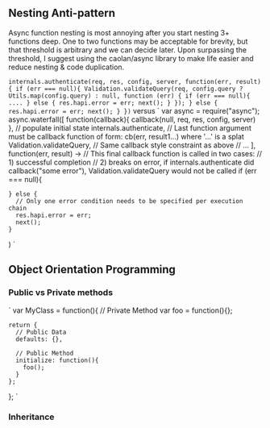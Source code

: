 ## Nesting Anti-pattern
Async function nesting is most annoying after you start nesting 3+ functions deep. One to two functions may be acceptable for brevity, but that threshold is arbitrary and we can decide later.  Upon surpassing the threshold, I suggest using the caolan/async library to make life easier and reduce nesting & code duplication.

`
  internals.authenticate(req, res, config, server, function(err, result){
    if (err === null){
      Validation.validateQuery(req, config.query ? Utils.map(config.query) : null, function (err) {
        if (err === null){
          ....
        } else {
          res.hapi.error = err;
          next();
        }
      });
    } else {
      res.hapi.error = err;
      next();
    }
  })
`
versus
`
  var async = require("async");
  async.waterfall([
    function(callback){ callback(null, req, res, config, server) }, // populate initial state
    internals.authenticate, // Last function argument must be callback function of form:  cb(err, result1...) where '...' is a splat
    Validation.validateQuery, // Same callback style constraint as above
    // ...
  ], function(err, result) ->
    // This final callback function is called in two cases:
    //    1) successful completion
    //    2) breaks on error, if internals.authenticate did callback("some error"), Validation.validateQuery would not be called
    if (err === null){
      
    } else {
      // Only one error condition needs to be specified per execution chain
      res.hapi.error = err;
      next();
    }
  )
`


## Object Orientation Programming
### Public vs Private methods
`
  var MyClass = function(){
    // Private Method
    var foo = function(){};

    return {
      // Public Data
      defaults: {},

      // Public Method
      initialize: function(){
        foo();
      }
    };
  };
`

### Inheritance